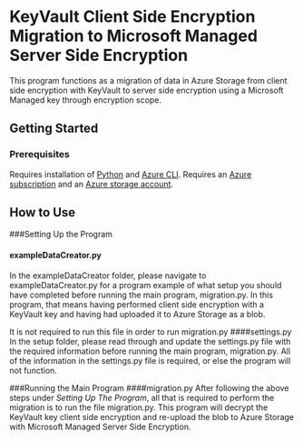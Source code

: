 # KeyVault Client Side Encryption Migration to Microsoft Managed Server Side Encryption

This program functions as a migration of data in Azure Storage from client side encryption with KeyVault to server side encryption using a Microsoft Managed key through encryption scope.

## Getting Started
### Prerequisites
Requires installation of [Python](https://www.python.org/downloads/) and [Azure CLI](https://docs.microsoft.com/en-us/cli/azure/install-azure-cli?view=azure-cli-latest). Requires an [Azure subscription](https://azure.microsoft.com/en-us/free/) and an [Azure storage account](https://docs.microsoft.com/en-us/azure/storage/common/storage-account-create?tabs=azure-portal).

## How to Use
###Setting Up the Program
#### exampleDataCreator.py
In the exampleDataCreator folder, please navigate to exampleDataCreator.py for a program example of what setup you should have completed before running the main program, migration.py. In this program, that means having performed client side encryption with a KeyVault key and having had uploaded it to Azure Storage as a blob.

It is not required to run this file in order to run migration.py
####settings.py
In the setup folder, please read through and update the settings.py file with the required information before running the main program, migration.py. All of the information in the settings.py file is required, or else the program will not function.

###Running the Main Program
####migration.py
After following the above steps under _Setting Up The Program_, all that is required to perform the migration is to run the file migration.py. This program will decrypt the KeyVault key client side encryption and re-upload the blob to Azure Storage with Microsoft Managed Server Side Encryption.